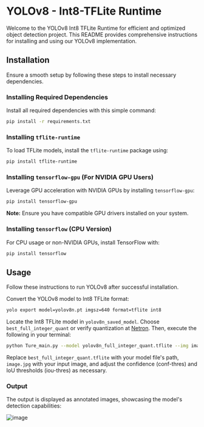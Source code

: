 # YOLOv8 - Int8-TFLite Runtime

Welcome to the YOLOv8 Int8 TFLite Runtime for efficient and optimized object detection project. This README provides comprehensive instructions for installing and using our YOLOv8 implementation.

## Installation

Ensure a smooth setup by following these steps to install necessary dependencies.

### Installing Required Dependencies

Install all required dependencies with this simple command:

```bash
pip install -r requirements.txt
```

### Installing `tflite-runtime`

To load TFLite models, install the `tflite-runtime` package using:

```bash
pip install tflite-runtime
```

### Installing `tensorflow-gpu` (For NVIDIA GPU Users)

Leverage GPU acceleration with NVIDIA GPUs by installing `tensorflow-gpu`:

```bash
pip install tensorflow-gpu
```

**Note:** Ensure you have compatible GPU drivers installed on your system.

### Installing `tensorflow` (CPU Version)

For CPU usage or non-NVIDIA GPUs, install TensorFlow with:

```bash
pip install tensorflow
```

## Usage

Follow these instructions to run YOLOv8 after successful installation.

Convert the YOLOv8 model to Int8 TFLite format:

```bash
yolo export model=yolov8n.pt imgsz=640 format=tflite int8
```

Locate the Int8 TFLite model in `yolov8n_saved_model`. Choose `best_full_integer_quant` or verify quantization at [Netron](https://netron.app/). Then, execute the following in your terminal:

```bash
python Ture_main.py --model yolov8n_full_integer_quant.tflite --img image.jpg --conf-thres 0.5 --iou-thres 0.5
```

Replace `best_full_integer_quant.tflite` with your model file's path, `image.jpg` with your input image, and adjust the confidence (conf-thres) and IoU thresholds (iou-thres) as necessary.

### Output

The output is displayed as annotated images, showcasing the model's detection capabilities:

![image](https://github.com/wamiqraza/Attribute-recognition-and-reidentification-Market1501-dataset/blob/main/img/bus.jpg)
